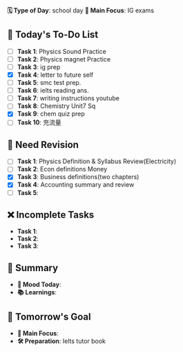 **🗓️ Type of Day**: school day
**🎯 Main Focus**: IG exams

## 📝 Today's To-Do List
- [ ] **Task 1**: Physics Sound Practice
- [ ] **Task 2**: Physics magnet Practice
- [ ] **Task 3**: ig prep
- [x] **Task 4**: letter to future self
- [ ] **Task 5**: smc test prep.
- [ ] **Task 6**: ielts reading ans.
- [ ] **Task 7**: writing instructions youtube
- [ ] **Task 8**: Chemistry Unit7 Sq
- [x] **Task 9**: chem quiz prep
- [ ] **Task 10**: 充流量

## 🍵 Need Revision
- [ ] **Task 1**: Physics Definition & Syllabus Review(Electricity)
- [ ] **Task 2**: Econ definitions Money
- [x] **Task 3**: Business definitions(two chapters)
- [x] **Task 4**: Accounting summary and review
- [ ] **Task 5**:  

## ❌ Incomplete Tasks
- **Task 1**: 
- **Task 2**: 
- **Task 3**: 

## 🌟 Summary
- **🙂 Mood Today**: 
- **📚 Learnings**: 

## 🎯 Tomorrow's Goal
- **🎯 Main Focus**: 
- **🛠️ Preparation**: Ielts tutor book
 